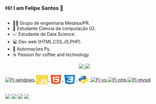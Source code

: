 ### Hi! I am Felipe Santos 👋

  ##

- 👨‍💻 Grupo de engenharia Metalsa/PR.
- 🧠 Estudante Ciencia da computação 02.
- 📈 Estudante de Data Science. 
- 💻 Dev web (HTML,CSS,JS,PHP).
- 🦾 Automações Py.
- ☕ Passion for coffee and technology


<div align="center">
  <a href="https://github.com/Felipesants/Felipesants">
  <img height="140em" src="https://github-readme-stats.vercel.app/api?username=Felipesants&show_icons=true&theme=dark&include_all_commits=false&count_private=true"/>
  <img height="140em" src="https://github-readme-stats.vercel.app/api/top-langs/?username=Felipesants&layout=compact&langs_count=7&theme=dark"/>
</div>
  
  <div style="display: inline_block"><br>
  
  <img align="center" alt="Fl-windows" height="30" width="40" src="https://cdn.jsdelivr.net/gh/devicons/devicon/icons/windows8/windows8-original.svg">
  <img align="center" alt="Fl-Js" height="30" width="40" src="https://raw.githubusercontent.com/devicons/devicon/master/icons/javascript/javascript-plain.svg">
  <img align="center" alt="Fl-HTML" height="30" width="40" src="https://raw.githubusercontent.com/devicons/devicon/master/icons/html5/html5-original.svg">
  <img align="center" alt="Fl-CSS" height="30" width="40" src="https://raw.githubusercontent.com/devicons/devicon/master/icons/css3/css3-original.svg">
  <img align="center" alt="Fl-Python" height="30" width="40" src="https://raw.githubusercontent.com/devicons/devicon/master/icons/python/python-original.svg">
  <img align="center" alt="Fl-vs" height="30" width="40" src="https://cdn.jsdelivr.net/gh/devicons/devicon/icons/vscode/vscode-original.svg">
  <img align="center" alt="Fl-php" height="30" width="40" src="https://cdn.jsdelivr.net/gh/devicons/devicon/icons/php/php-original.svg">
  <img align="center" alt="Fl-mysql" height="30" width="40" src="https://cdn.jsdelivr.net/gh/devicons/devicon/icons/mysql/mysql-original.svg">
  
   
</div>
  
  ##
  
  <div>
    
   
  <a href="https://www.instagram.com/felipe_cwb2/" target="_blank"><img src="https://img.shields.io/badge/-Instagram-%23E4405F?style=for-the-badge&logo=instagram&logoColor=white" target="_blank"></a>
 <a href="" target="_blank"><img src="https://img.shields.io/badge/Discord-7289DA?style=for-the-badge&logo=discord&logoColor=white" target="_blank"></a> 
  <a href = ""><img src="https://img.shields.io/badge/-Gmail-%23333?style=for-the-badge&logo=gmail&logoColor=white" target="_blank"></a>
  <a href="" target="_blank"><img src="https://img.shields.io/badge/-LinkedIn-%230077B5?style=for-the-badge&logo=linkedin&logoColor=white" target="_blank"></a> 
    
  </div>


